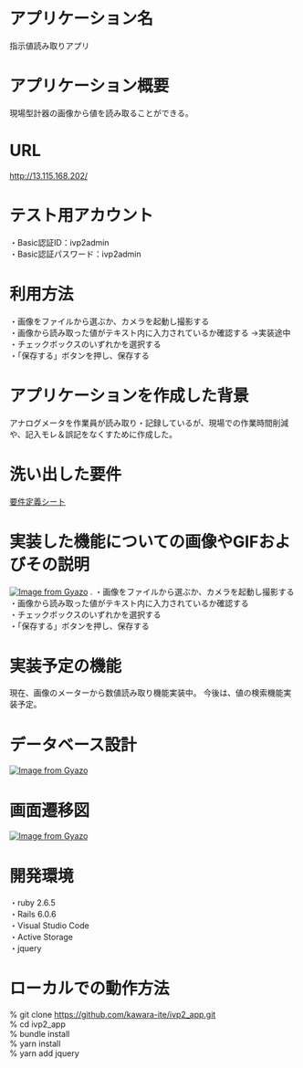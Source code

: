 # アプリケーション名
指示値読み取りアプリ

# アプリケーション概要
現場型計器の画像から値を読み取ることができる。

# URL
http://13.115.168.202/

# テスト用アカウント
・Basic認証ID：ivp2admin  
・Basic認証パスワード：ivp2admin

# 利用方法
・画像をファイルから選ぶか、カメラを起動し撮影する  
・画像から読み取った値がテキスト内に入力されているか確認する →実装途中 
・チェックボックスのいずれかを選択する  
・「保存する」ボタンを押し、保存する

# アプリケーションを作成した背景
アナログメータを作業員が読み取り・記録しているが、現場での作業時間削減や、記入モレ＆誤記をなくすために作成した。  

# 洗い出した要件
[要件定義シート](https://docs.google.com/spreadsheets/d/1OfVnfMn3xicJdfNOWnvwagiJ2g-e1j8dqMf1R05AAqk/edit#gid=982722306)

# 実装した機能についての画像やGIFおよびその説明
[![Image from Gyazo](https://i.gyazo.com/b54d98b0b6b4cdd3c1926a8ed94cd598.png)](https://gyazo.com/b54d98b0b6b4cdd3c1926a8ed94cd598) . 
・画像をファイルから選ぶか、カメラを起動し撮影する  
・画像から読み取った値がテキスト内に入力されているか確認する  
・チェックボックスのいずれかを選択する  
・「保存する」ボタンを押し、保存する

# 実装予定の機能
現在、画像のメーターから数値読み取り機能実装中。
今後は、値の検索機能実装予定。

# データベース設計
[![Image from Gyazo](https://i.gyazo.com/664ab9cf3a9b03764fc8711ae2860075.png)](https://gyazo.com/664ab9cf3a9b03764fc8711ae2860075)

# 画面遷移図
[![Image from Gyazo](https://i.gyazo.com/26746cc40fdb6d564239c0a5413595ff.png)](https://gyazo.com/26746cc40fdb6d564239c0a5413595ff)

# 開発環境
・ruby 2.6.5  
・Rails 6.0.6  
・Visual Studio Code  
・Active Storage  
・jquery  

# ローカルでの動作方法
% git clone https://github.com/kawara-ite/ivp2_app.git  
% cd ivp2_app  
% bundle install  
% yarn install  
% yarn add jquery